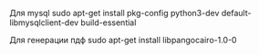 
Для mysql
sudo apt-get install pkg-config python3-dev default-libmysqlclient-dev build-essential

Для генерации пдф
sudo apt-get install libpangocairo-1.0-0